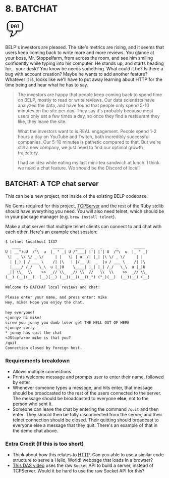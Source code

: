# 8. BATCHAT

![thumb](thumb.gif)

BELP's investors are pleased. The site's metrics are rising, and it seems that users keep coming back to write more and more reviews. You glance at your boss, Mr. Stoppelfarm, from across the room, and see him smiling confidently while typing into his computer. He stands up, and starts heading for... your desk? You know he needs something. What could it be? Is there a bug with account creation? Maybe he wants to add another feature? Whatever it is, looks like we'll have to put away learning about HTTP for the time being and hear what he has to say.

> The investors are happy that people keep coming back to spend time on BELP, mostly to read or write reviews. Our data scientists have analyzed the data, and have found that people only spend 5-10 minutes on the site per day. They say it's probably because most users only eat a few times a day, so once they find a restaurant they like, they leave the site.
>
> What the investors want to is REAL engagement. People spend 1-2 hours a day on YouTube and Twitch, both incredibly successful companies. Our 5-10 minutes is pathetic compared to that. But we're still a new company, we just need to find our optimal growth trajectory.
>
> I had an idea while eating my last mini-tea sandwich at lunch. I think we need a chat feature. We should be the Discord of local!

## BATCHAT: A TCP chat server

This can be a new project, not inside of the existing BELP codebase.

No Gems required for this project, [TCPServer](https://ruby-doc.org/stdlib-2.4.0/libdoc/socket/rdoc/TCPServer.html) and the rest of the Ruby stdlib should have everything you need. You will also need telnet, which should be in your package manager (e.g. `brew install telnet`).

Make a chat server that multiple telnet clients can connect to and chat with each other. Here's an example chat session:

```
$ telnet localhost 1337
   ____      _       _____     ____   _   _      _       _____   
U | __")uU  /"\  u  |_ " _| U /"___| |'| |'| U  /"\  u  |_ " _|  
 \|  _ \/ \/ _ \/     | |   \| | u  /| |_| |\ \/ _ \/     | |    
  | |_) | / ___ \    /| |\   | |/__ U|  _  |u / ___ \    /| |\   
  |____/ /_/   \_\  u |_|U    \____| |_| |_| /_/   \_\  u |_|U   
 _|| \\_  \\    >>  _// \\_  _// \\  //   \\  \\    >>  _// \\_  
(__) (__)(__)  (__)(__) (__)(__)(__)(_") ("_)(__)  (__)(__) (__)

Welcome to BATCHAT local reviews and chat!

Please enter your name, and press enter: mike
Hey, mike! Hope you enjoy the chat.

hey everyone!
<jonny> hi mike!
screw you jonny you dumb loser get THE HELL OUT OF HERE
<jonny> sorry
* jonny has quit the chat
<JStopfarm> mike is that you?
/quit
Connection closed by foreign host. 
```

### Requirements breakdown

- Allows multiple connections
- Prints welcome message and prompts user to enter their name, followed by enter
- Whenever someone types a message, and hits enter, that message should be broadcasted to the rest of the users connected to the server. The message should be broadcasted to everyone **else**, not to the person who sent it.
- Someone can leave the chat by entering the command `/quit` and then enter. They should then be fully disconnected from the server, and their telnet connection should be closed. Their quitting should broadcast to everyone else a message that they quit. There's an example of that in the demo chat above.

### Extra Credit (If this is too short)

- Think about how this relates to [HTTP](https://developer.mozilla.org/en-US/docs/Web/HTTP/Overview#HTTP_flow). Can you able to use a similar code structure to serve a Hello, World! webpage that loads in a browser?
- [This DAS video](https://www.destroyallsoftware.com/screencasts/catalog/http-server-from-scratch) uses the raw `Socket` API to build a server, instead of TCPServer. Would it be hard to use the raw Socket API for this?